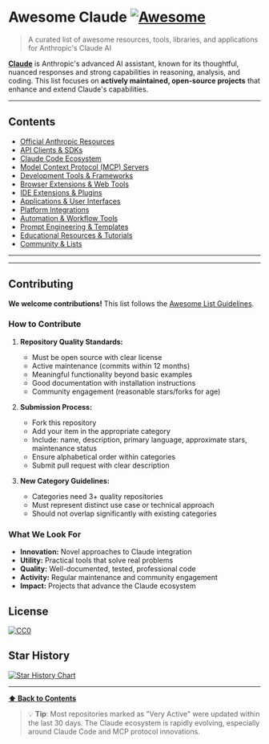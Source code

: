 # Awesome Claude [![Awesome](https://awesome.re/badge.svg)](https://awesome.re)

> A curated list of awesome resources, tools, libraries, and applications for Anthropic's Claude AI

**[Claude](https://claude.ai)** is Anthropic's advanced AI assistant, known for its thoughtful, nuanced responses and strong capabilities in reasoning, analysis, and coding. This list focuses on **actively maintained, open-source projects** that enhance and extend Claude's capabilities.

---

## Contents

- [Official Anthropic Resources](#official-anthropic-resources)
- [API Clients & SDKs](#api-clients--sdks)
- [Claude Code Ecosystem](#claude-code-ecosystem)
- [Model Context Protocol (MCP) Servers](#model-context-protocol-mcp-servers)
- [Development Tools & Frameworks](#development-tools--frameworks)
- [Browser Extensions & Web Tools](#browser-extensions--web-tools)
- [IDE Extensions & Plugins](#ide-extensions--plugins)
- [Applications & User Interfaces](#applications--user-interfaces)
- [Platform Integrations](#platform-integrations)
- [Automation & Workflow Tools](#automation--workflow-tools)
- [Prompt Engineering & Templates](#prompt-engineering--templates)
- [Educational Resources & Tutorials](#educational-resources--tutorials)
- [Community & Lists](#community--lists)

---

---

## Contributing

**We welcome contributions!** This list follows the [Awesome List Guidelines](https://github.com/sindresorhus/awesome/blob/main/contributing.md).

### How to Contribute

1. **Repository Quality Standards:**
   - Must be open source with clear license
   - Active maintenance (commits within 12 months)
   - Meaningful functionality beyond basic examples
   - Good documentation with installation instructions
   - Community engagement (reasonable stars/forks for age)

2. **Submission Process:**
   - Fork this repository
   - Add your item in the appropriate category
   - Include: name, description, primary language, approximate stars, maintenance status
   - Ensure alphabetical order within categories
   - Submit pull request with clear description

3. **New Category Guidelines:**
   - Categories need 3+ quality repositories
   - Must represent distinct use case or technical approach
   - Should not overlap significantly with existing categories

### What We Look For

- **Innovation:** Novel approaches to Claude integration
- **Utility:** Practical tools that solve real problems
- **Quality:** Well-documented, tested, professional code
- **Activity:** Regular maintenance and community engagement
- **Impact:** Projects that advance the Claude ecosystem

## License

[![CC0](https://mirrors.creativecommons.org/presskit/buttons/88x31/svg/cc-zero.svg)](https://creativecommons.org/publicdomain/zero/1.0/)

## Star History

[![Star History Chart](https://api.star-history.com/svg?repos=anthropics/anthropic-cookbook,anthropics/claude-code&type=Date)](https://star-history.com/#anthropics/anthropic-cookbook&anthropics/claude-code&Date)

---

**[⬆ Back to Contents](#contents)**

> 💡 **Tip**: Most repositories marked as "Very Active" were updated within the last 30 days. The Claude ecosystem is rapidly evolving, especially around Claude Code and MCP protocol innovations.
